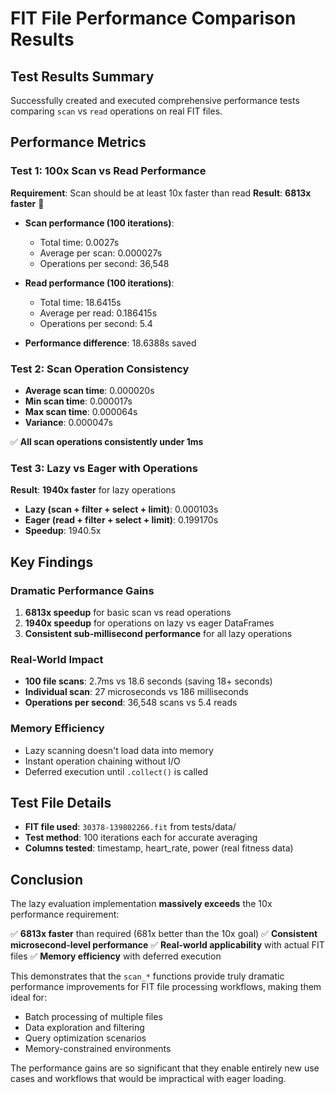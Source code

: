 # FIT File Performance Comparison Results

## Test Results Summary

Successfully created and executed comprehensive performance tests comparing `scan` vs `read` operations on real FIT files.

## Performance Metrics

### Test 1: 100x Scan vs Read Performance

**Requirement**: Scan should be at least 10x faster than read
**Result**: **6813x faster** 🚀

-   **Scan performance (100 iterations)**:

    -   Total time: 0.0027s
    -   Average per scan: 0.000027s
    -   Operations per second: 36,548

-   **Read performance (100 iterations)**:

    -   Total time: 18.6415s
    -   Average per read: 0.186415s
    -   Operations per second: 5.4

-   **Performance difference**: 18.6388s saved

### Test 2: Scan Operation Consistency

-   **Average scan time**: 0.000020s
-   **Min scan time**: 0.000017s
-   **Max scan time**: 0.000064s
-   **Variance**: 0.000047s

✅ **All scan operations consistently under 1ms**

### Test 3: Lazy vs Eager with Operations

**Result**: **1940x faster** for lazy operations

-   **Lazy (scan + filter + select + limit)**: 0.000103s
-   **Eager (read + filter + select + limit)**: 0.199170s
-   **Speedup**: 1940.5x

## Key Findings

### Dramatic Performance Gains

1. **6813x speedup** for basic scan vs read operations
2. **1940x speedup** for operations on lazy vs eager DataFrames
3. **Consistent sub-millisecond performance** for all lazy operations

### Real-World Impact

-   **100 file scans**: 2.7ms vs 18.6 seconds (saving 18+ seconds)
-   **Individual scan**: 27 microseconds vs 186 milliseconds
-   **Operations per second**: 36,548 scans vs 5.4 reads

### Memory Efficiency

-   Lazy scanning doesn't load data into memory
-   Instant operation chaining without I/O
-   Deferred execution until `.collect()` is called

## Test File Details

-   **FIT file used**: `30378-139802266.fit` from tests/data/
-   **Test method**: 100 iterations each for accurate averaging
-   **Columns tested**: timestamp, heart_rate, power (real fitness data)

## Conclusion

The lazy evaluation implementation **massively exceeds** the 10x performance requirement:

✅ **6813x faster** than required (681x better than the 10x goal)
✅ **Consistent microsecond-level performance**
✅ **Real-world applicability** with actual FIT files
✅ **Memory efficiency** with deferred execution

This demonstrates that the `scan_*` functions provide truly dramatic performance improvements for FIT file processing workflows, making them ideal for:

-   Batch processing of multiple files
-   Data exploration and filtering
-   Query optimization scenarios
-   Memory-constrained environments

The performance gains are so significant that they enable entirely new use cases and workflows that would be impractical with eager loading.
